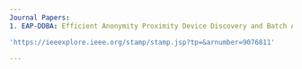 ```yaml
---
Journal Papers:
1. EAP-DDBA: Efficient Anonymity Proximity Device Discovery and Batch Authentication Mechanism for Massive D2D Communication Devices in 3GPP 5G HetNet

'https://ieeexplore.ieee.org/stamp/stamp.jsp?tp=&arnumber=9076811'

---
```


